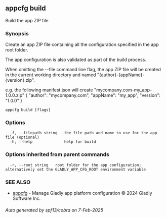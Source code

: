 ## appcfg build

Build the app ZIP file

### Synopsis


Create an app ZIP file containing all the configuration specified in the app root folder.

The app configuration is also validated as part of the build process.

When omitting the --file command line flag, the app ZIP file will be created in the current working directory and named "{author}-{appName}-{version}.zip".

e.g. the following manifest.json will create "mycompany.com-my_app-1.0.0.zip"
{
  "author": "mycompany.com",
  "appName": "my_app",
  "version": "1.0.0"
}


```
appcfg build [flags]
```

### Options

```
  -f, --filepath string   the file path and name to use for the app file (optional)
  -h, --help              help for build
```

### Options inherited from parent commands

```
  -r, --root string   root folder for the app configuration; alternatively set the GLADLY_APP_CFG_ROOT environment variable
```

### SEE ALSO

* [appcfg](appcfg.md)	 - Manage Gladly app platform configuration © 2024 Gladly Software Inc.

###### Auto generated by spf13/cobra on 7-Feb-2025
